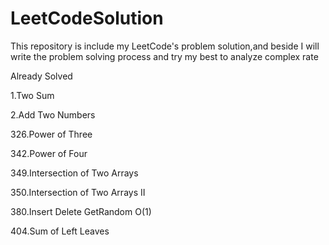 # LeetCodeSolution
This repository is include my LeetCode's problem solution,and beside I will write the problem solving process and try my best to analyze complex rate

Already Solved

1.Two Sum

2.Add Two Numbers

326.Power of Three

342.Power of Four

349.Intersection of Two Arrays

350.Intersection of Two Arrays II

380.Insert Delete GetRandom O(1)

404.Sum of Left Leaves
